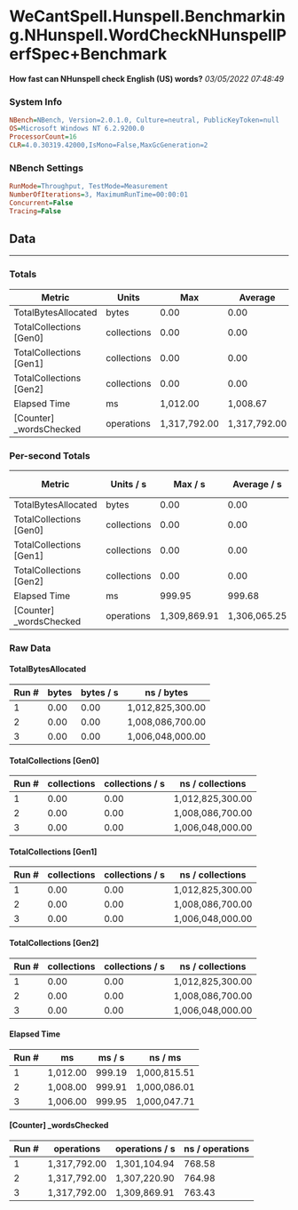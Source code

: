 ﻿# WeCantSpell.Hunspell.Benchmarking.NHunspell.WordCheckNHunspellPerfSpec+Benchmark
__How fast can NHunspell check English (US) words?__
_03/05/2022 07:48:49_
### System Info
```ini
NBench=NBench, Version=2.0.1.0, Culture=neutral, PublicKeyToken=null
OS=Microsoft Windows NT 6.2.9200.0
ProcessorCount=16
CLR=4.0.30319.42000,IsMono=False,MaxGcGeneration=2
```

### NBench Settings
```ini
RunMode=Throughput, TestMode=Measurement
NumberOfIterations=3, MaximumRunTime=00:00:01
Concurrent=False
Tracing=False
```

## Data
-------------------

### Totals
|          Metric |           Units |             Max |         Average |             Min |          StdDev |
|---------------- |---------------- |---------------- |---------------- |---------------- |---------------- |
|TotalBytesAllocated |           bytes |            0.00 |            0.00 |            0.00 |            0.00 |
|TotalCollections [Gen0] |     collections |            0.00 |            0.00 |            0.00 |            0.00 |
|TotalCollections [Gen1] |     collections |            0.00 |            0.00 |            0.00 |            0.00 |
|TotalCollections [Gen2] |     collections |            0.00 |            0.00 |            0.00 |            0.00 |
|    Elapsed Time |              ms |        1,012.00 |        1,008.67 |        1,006.00 |            3.06 |
|[Counter] _wordsChecked |      operations |    1,317,792.00 |    1,317,792.00 |    1,317,792.00 |            0.00 |

### Per-second Totals
|          Metric |       Units / s |         Max / s |     Average / s |         Min / s |      StdDev / s |
|---------------- |---------------- |---------------- |---------------- |---------------- |---------------- |
|TotalBytesAllocated |           bytes |            0.00 |            0.00 |            0.00 |            0.00 |
|TotalCollections [Gen0] |     collections |            0.00 |            0.00 |            0.00 |            0.00 |
|TotalCollections [Gen1] |     collections |            0.00 |            0.00 |            0.00 |            0.00 |
|TotalCollections [Gen2] |     collections |            0.00 |            0.00 |            0.00 |            0.00 |
|    Elapsed Time |              ms |          999.95 |          999.68 |          999.19 |            0.43 |
|[Counter] _wordsChecked |      operations |    1,309,869.91 |    1,306,065.25 |    1,301,104.94 |        4,495.31 |

### Raw Data
#### TotalBytesAllocated
|           Run # |           bytes |       bytes / s |      ns / bytes |
|---------------- |---------------- |---------------- |---------------- |
|               1 |            0.00 |            0.00 |1,012,825,300.00 |
|               2 |            0.00 |            0.00 |1,008,086,700.00 |
|               3 |            0.00 |            0.00 |1,006,048,000.00 |

#### TotalCollections [Gen0]
|           Run # |     collections | collections / s |ns / collections |
|---------------- |---------------- |---------------- |---------------- |
|               1 |            0.00 |            0.00 |1,012,825,300.00 |
|               2 |            0.00 |            0.00 |1,008,086,700.00 |
|               3 |            0.00 |            0.00 |1,006,048,000.00 |

#### TotalCollections [Gen1]
|           Run # |     collections | collections / s |ns / collections |
|---------------- |---------------- |---------------- |---------------- |
|               1 |            0.00 |            0.00 |1,012,825,300.00 |
|               2 |            0.00 |            0.00 |1,008,086,700.00 |
|               3 |            0.00 |            0.00 |1,006,048,000.00 |

#### TotalCollections [Gen2]
|           Run # |     collections | collections / s |ns / collections |
|---------------- |---------------- |---------------- |---------------- |
|               1 |            0.00 |            0.00 |1,012,825,300.00 |
|               2 |            0.00 |            0.00 |1,008,086,700.00 |
|               3 |            0.00 |            0.00 |1,006,048,000.00 |

#### Elapsed Time
|           Run # |              ms |          ms / s |         ns / ms |
|---------------- |---------------- |---------------- |---------------- |
|               1 |        1,012.00 |          999.19 |    1,000,815.51 |
|               2 |        1,008.00 |          999.91 |    1,000,086.01 |
|               3 |        1,006.00 |          999.95 |    1,000,047.71 |

#### [Counter] _wordsChecked
|           Run # |      operations |  operations / s | ns / operations |
|---------------- |---------------- |---------------- |---------------- |
|               1 |    1,317,792.00 |    1,301,104.94 |          768.58 |
|               2 |    1,317,792.00 |    1,307,220.90 |          764.98 |
|               3 |    1,317,792.00 |    1,309,869.91 |          763.43 |


